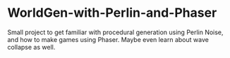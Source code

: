# WorldGen-with-Perlin-and-Phaser
Small project to get familiar with procedural generation using Perlin Noise, and how to make games using Phaser. Maybe even learn about wave collapse as well.
